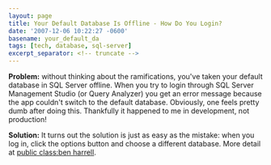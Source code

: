 ```yaml
---
layout: page
title: Your Default Database Is Offline - How Do You Login?
date: '2007-12-06 10:22:27 -0600'
basename: your_default_da
tags: [tech, database, sql-server]
excerpt_separator: <!-- truncate -->
---
```


**Problem:** without thinking about the ramifications, you've taken your default
database in SQL Server offline. When you try to login through SQL Server
Management Studio (or Query Analyzer) you get an error message because the app
couldn't switch to the default database. Obviously, one feels pretty dumb after
doing this. Thankfully it happened to me in development, not production!

**Solution:** It turns out the solution is just as easy as the mistake: when you
log in, click the options button and choose a different database. More detail at
[public
class:ben harrell](http://benharrell.wordpress.com/2007/01/15/cannot-open-user-default-database-login-failed-login-failed-for-user-username-microsoft-sql-server-error-4064/).
